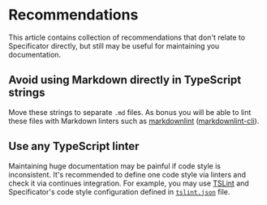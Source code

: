 # Recommendations

This article contains collection of recommendations that don't relate to Specificator directly, but still may be useful for maintaining you documentation.

## Avoid using Markdown directly in TypeScript strings

Move these strings to separate `.md` files. As bonus you will be able to lint these files with Markdown linters such as [markdownlint](https://github.com/DavidAnson/markdownlint) ([markdownlint-cli](https://github.com/igorshubovych/markdownlint-cli)).

## Use any TypeScript linter

Maintaining huge documentation may be painful if code style is inconsistent. It's recommended to define one code style via linters and check it via continues integration. For example, you may use [TSLint](https://github.com/palantir/tslint) and Specificator's code style configuration defined in [`tslint.json`](../tslint.json) file.

